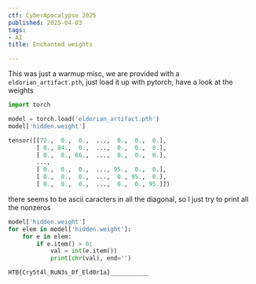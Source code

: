 ```yaml
---
ctf: CyberApocalypse 2025
published: 2025-04-03
tags:
- AI
title: Enchanted weights

---
```


This was just a warmup misc, we are provided with a `eldorian_artifact.pth`, just load it up with pytorch, have a look at the weights

```Python
import torch

model = torch.load('eldorian_artifact.pth')
model['hidden.weight']
```

```Python
tensor([[72.,  0.,  0.,  ...,  0.,  0.,  0.],
        [ 0., 84.,  0.,  ...,  0.,  0.,  0.],
        [ 0.,  0., 66.,  ...,  0.,  0.,  0.],
        ...,
        [ 0.,  0.,  0.,  ..., 95.,  0.,  0.],
        [ 0.,  0.,  0.,  ...,  0., 95.,  0.],
        [ 0.,  0.,  0.,  ...,  0.,  0., 95.]])
```

there seems to be ascii caracters in all the diagonal, so I just try to print all the nonzeros

```Python
model['hidden.weight']
for elem in model['hidden.weight']:
    for e in elem:
        if e.item() > 0:
            val = int(e.item())
            print(chr(val), end='')
```

```Python
HTB{Cry5t4l_RuN3s_0f_Eld0r1a}___________
```